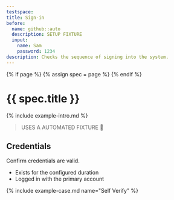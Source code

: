 ```yaml
---
testspace:
title: Sign-in
before:
  name: github::auto
  description: SETUP FIXTURE
  input:
    name: Sam
    password: 1234
description: Checks the sequence of signing into the system. 
---
```


{% if page %} {% assign spec = page %} {% endif %}

# {{ spec.title }}
{% include example-intro.md %}

> USES A AUTOMATED FIXTURE 🎁

## Credentials
Confirm credentials are valid.

- Exists for the configured duration
- Logged in with the primary account


{% include example-case.md name="Self Verify" %}
